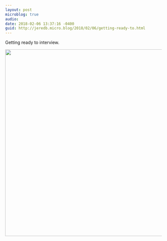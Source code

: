 ```yaml
---
layout: post
microblog: true
audio: 
date: 2018-02-06 13:37:16 -0400
guid: http://jeredb.micro.blog/2018/02/06/getting-ready-to.html
---
```

Getting ready to interview.

<img src="http://micro.jeredb.com/uploads/2018/e82ec19517.jpg" width="599" height="600" />
